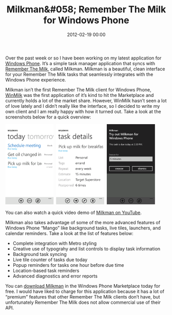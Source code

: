 ﻿---
layout: post
title: Milkman&amp;#058; Remember The Milk for Windows Phone
date: 2012-02-19 00:00
comments: true
categories: []
---
Over the past week or so I have been working on my latest application for <a href="http://www.microsoft.com/windowsphone/en-us/default.aspx" target="_blank">Windows Phone</a>. It’s a simple task manager application that syncs with <a href="http://www.rememberthemilk.com" target="_blank">Remember The Milk</a>, called Milkman. Milkman is a beautiful, clean interface for your Remember The Milk tasks that seamlessly integrates with the Windows Phone experience.

Milkman isn’t the first Remember The Milk client for Windows Phone, <a href="http://www.windowsphone.com/en-US/apps/2571dafd-7ee7-df11-a844-00237de2db9e" target="_blank">WinMilk</a> was the first application of it’s kind to hit the Marketplace and currently holds a lot of the market share. However, WinMilk hasn’t seen a lot of love lately and I didn’t really like the interface, so I decided to write my own client and I am really happy with how it turned out. Take a look at the screenshots below for a quick overview:

<a href="/images/2012/05/1.png" target="_blank"><img style="width: 150px !important;" title="Milkman's home screen, displaying task lists in a pivot control" src="/images/2012/05/1.png" alt="" /></a>  <a href="/images/2012/05/2.png" target="_blank"><img style="width: 150px !important;" title="Milkman's Task Details page, allowing you to view all of the information associated with a task." src="/images/2012/05/2.png" alt="" /></a>  <a href="/images/2012/05/8.png" target="_blank"><img style="width: 150px !important;" title="Milkman will popup an event reminder one hour before a task is due." src="/images/2012/05/8.png" alt="" /></a>

You can also watch a quick video demo of <a href="http://www.youtube.com/watch?v=9zmR9IgxgDA" target="_blank">Milkman on YouTube</a>.

Milkman also takes advantage of some of the more advanced features of Windows Phone “Mango” like background tasks, live tiles, launchers, and calendar reminders. Take a look at the list of features below:
<ul>
	<li>Complete integration with Metro styling</li>
	<li>Creative use of typograhy and list controls to display task information</li>
	<li>Background task syncing</li>
	<li>Live tile counter of tasks due today</li>
	<li>Popup reminders for tasks one hour before due time</li>
	<li>Location-based task reminders</li>
	<li>Advanced diagnostics and error reports</li>
</ul>
You can <a href="http://www.windowsphone.com/en-US/apps/2d14a2ea-9445-4d46-b385-8b2e45f7f6d8" target="_blank">download Milkman</a> in the Windows Phone Marketplace today for free. I would have liked to charge for this application because it has a lot of “premium” features that other Remember The Milk clients don’t have, but unfortunately Remember The Milk does not allow commercial use of their API.
